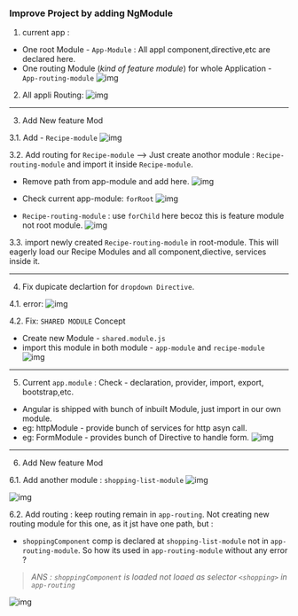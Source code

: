 ### Improve Project by adding NgModule

1. current app :
- One root Module - `App-Module` : All appl component,directive,etc are declared here.
- One routing Module (_kind of feature module_) for whole Application - `App-routing-module`
![img](https://github.com/lekhrajdinkar/NG6/blob/master/notes/assets/ngmod/001.jpg)

2. All appli Routing:
![img](https://github.com/lekhrajdinkar/NG6/blob/master/notes/assets/ngmod/002.jpg)

***
3. Add New feature Mod

3.1. Add  - `Recipe-module`
![img](https://github.com/lekhrajdinkar/NG6/blob/master/notes/assets/ngmod/003.jpg)

3.2. Add routing for `Recipe-module` --> Just create anothor module : `Recipe-routing-module` and import it inside `Recipe-module`.
- Remove path from app-module and add here.
![img](https://github.com/lekhrajdinkar/NG6/blob/master/notes/assets/ngmod/003_1.jpg) 

- Check current app-module: `forRoot`
![img](https://github.com/lekhrajdinkar/NG6/blob/master/notes/assets/ngmod/003_2.jpg)

- `Recipe-routing-module` : use `forChild` here becoz this is feature module not root module.
![img](https://github.com/lekhrajdinkar/NG6/blob/master/notes/assets/ngmod/003_3.jpg)

3.3. import  newly created `Recipe-routing-module` in root-module. This will eagerly load our Recipe Modules and all component,diective, services inside it.

***
4. Fix dupicate declartion for `dropdown Directive`.

4.1. error:
![img](https://github.com/lekhrajdinkar/NG6/blob/master/notes/assets/ngmod/004.jpg)

4.2. Fix: `SHARED MODULE` Concept
- Create new Module - `shared.module.js`
- import this module in both module - `app-module` and `recipe-module`
![img](https://github.com/lekhrajdinkar/NG6/blob/master/notes/assets/ngmod/006_1.jpg)

***
5. Current `app.module` : Check - declaration, provider, import, export, bootstrap,etc.
- Angular is shipped with bunch of inbuilt Module, just import in our own module.
- eg: httpModule - provide bunch of services for http asyn call.
- eg: FormModule - provides bunch of Directive to handle form.
![img](https://github.com/lekhrajdinkar/NG6/blob/master/notes/assets/ngmod/005.jpg)

***
6. Add New feature Mod

6.1. Add another module : `shopping-list-module`
![img](https://github.com/lekhrajdinkar/NG6/blob/master/notes/assets/ngmod/007_1.jpg)

![img](https://github.com/lekhrajdinkar/NG6/blob/master/notes/assets/ngmod/007_2.jpg)

6.2. Add routing : keep routing remain in `app-routing`. Not creating new routing module for this one, as it jst have one path, but :

- `shoppingComponent` comp is declared at  `shopping-list-module` not in `app-routing-module`. So how its used in `app-routing-module` without any error ? 
> _ANS : `shoppingComponent` is loaded not loaed as selector `<shopping>` in `app-routing`_

![img](https://github.com/lekhrajdinkar/NG6/blob/master/notes/assets/ngmod/007_3.jpg)

